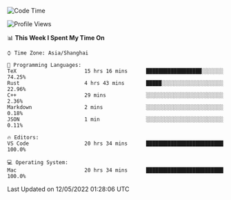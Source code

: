 <!--START_SECTION:waka-->
![Code Time](http://img.shields.io/badge/Code%20Time-1%2C301%20hrs%2054%20mins-blue)

![Profile Views](http://img.shields.io/badge/Profile%20Views-41-blue)

📊 **This Week I Spent My Time On** 

```text
⌚︎ Time Zone: Asia/Shanghai

💬 Programming Languages: 
TeX                      15 hrs 16 mins      ██████████████████░░░░░░░   74.25% 
Rust                     4 hrs 43 mins       █████░░░░░░░░░░░░░░░░░░░░   22.96% 
C++                      29 mins             ░░░░░░░░░░░░░░░░░░░░░░░░░   2.36% 
Markdown                 2 mins              ░░░░░░░░░░░░░░░░░░░░░░░░░   0.18% 
JSON                     1 min               ░░░░░░░░░░░░░░░░░░░░░░░░░   0.11%

🔥 Editors: 
VS Code                  20 hrs 34 mins      █████████████████████████   100.0%

💻 Operating System: 
Mac                      20 hrs 34 mins      █████████████████████████   100.0%

```


 Last Updated on 12/05/2022 01:28:06 UTC
<!--END_SECTION:waka-->
